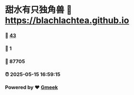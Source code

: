 # 甜水有只独角兽 :link: https://blachlachtea.github.io 
### :page_facing_up: [43](https://blachlachtea.github.io/tag.html) 
### :speech_balloon: 1 
### :hibiscus: 87705 
### :alarm_clock: 2025-05-15 16:59:15 
### Powered by :heart: [Gmeek](https://github.com/Meekdai/Gmeek)
